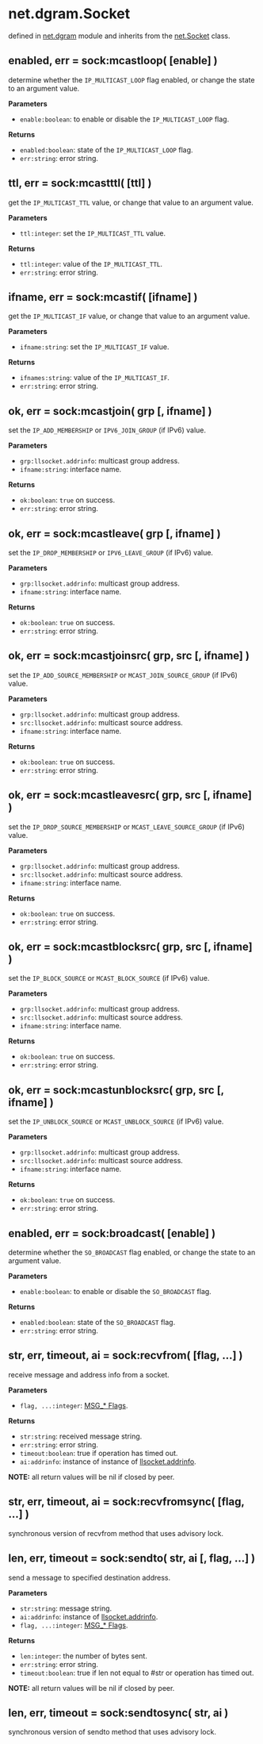 # net.dgram.Socket

defined in [net.dgram](../lib/dgram.lua) module and inherits from the [net.Socket](net_socket.md) class.


## enabled, err = sock:mcastloop( [enable] )

determine whether the `IP_MULTICAST_LOOP` flag enabled, or change the state to an argument value.

**Parameters**

- `enable:boolean`: to enable or disable the `IP_MULTICAST_LOOP` flag.

**Returns**

- `enabled:boolean`: state of the `IP_MULTICAST_LOOP` flag.
- `err:string`: error string.


## ttl, err = sock:mcastttl( [ttl] )

get the `IP_MULTICAST_TTL` value, or change that value to an argument value.

**Parameters**

- `ttl:integer`: set the `IP_MULTICAST_TTL` value.

**Returns**

- `ttl:integer`: value of the `IP_MULTICAST_TTL`.
- `err:string`: error string.


## ifname, err = sock:mcastif( [ifname] )

get the `IP_MULTICAST_IF` value, or change that value to an argument value.

**Parameters**

- `ifname:string`: set the `IP_MULTICAST_IF` value.

**Returns**

- `ifnames:string`: value of the `IP_MULTICAST_IF`.
- `err:string`: error string.


## ok, err = sock:mcastjoin( grp [, ifname] )

set the `IP_ADD_MEMBERSHIP` or `IPV6_JOIN_GROUP` (if IPv6) value.

**Parameters**

- `grp:llsocket.addrinfo`: multicast group address.
- `ifname:string`: interface name.

**Returns**

- `ok:boolean`: `true` on success.
- `err:string`: error string.


## ok, err = sock:mcastleave( grp [, ifname] )

set the `IP_DROP_MEMBERSHIP` or `IPV6_LEAVE_GROUP` (if IPv6) value.

**Parameters**

- `grp:llsocket.addrinfo`: multicast group address.
- `ifname:string`: interface name.

**Returns**

- `ok:boolean`: `true` on success.
- `err:string`: error string.


## ok, err = sock:mcastjoinsrc( grp, src [, ifname] )

set the `IP_ADD_SOURCE_MEMBERSHIP` or `MCAST_JOIN_SOURCE_GROUP` (if IPv6) value.

**Parameters**

- `grp:llsocket.addrinfo`: multicast group address.
- `src:llsocket.addrinfo`: multicast source address.
- `ifname:string`: interface name.

**Returns**

- `ok:boolean`: `true` on success.
- `err:string`: error string.


## ok, err = sock:mcastleavesrc( grp, src [, ifname] )

set the `IP_DROP_SOURCE_MEMBERSHIP` or `MCAST_LEAVE_SOURCE_GROUP` (if IPv6) value.

**Parameters**

- `grp:llsocket.addrinfo`: multicast group address.
- `src:llsocket.addrinfo`: multicast source address.
- `ifname:string`: interface name.

**Returns**

- `ok:boolean`: `true` on success.
- `err:string`: error string.


## ok, err = sock:mcastblocksrc( grp, src [, ifname] )

set the `IP_BLOCK_SOURCE` or `MCAST_BLOCK_SOURCE` (if IPv6) value.

**Parameters**

- `grp:llsocket.addrinfo`: multicast group address.
- `src:llsocket.addrinfo`: multicast source address.
- `ifname:string`: interface name.

**Returns**

- `ok:boolean`: `true` on success.
- `err:string`: error string.


## ok, err = sock:mcastunblocksrc( grp, src [, ifname] )

set the `IP_UNBLOCK_SOURCE` or `MCAST_UNBLOCK_SOURCE` (if IPv6) value.

**Parameters**

- `grp:llsocket.addrinfo`: multicast group address.
- `src:llsocket.addrinfo`: multicast source address.
- `ifname:string`: interface name.

**Returns**

- `ok:boolean`: `true` on success.
- `err:string`: error string.


## enabled, err = sock:broadcast( [enable] )

determine whether the `SO_BROADCAST` flag enabled, or change the state to an argument value.

**Parameters**

- `enable:boolean`: to enable or disable the `SO_BROADCAST` flag.

**Returns**

- `enabled:boolean`: state of the `SO_BROADCAST` flag.
- `err:string`: error string.


## str, err, timeout, ai = sock:recvfrom( [flag, ...] )

receive message and address info from a socket.

**Parameters**

- `flag, ...:integer`: [MSG_* Flags](constants.md#msg_-flags).

**Returns**

- `str:string`: received message string.
- `err:string`: error string.
- `timeout:boolean`: true if operation has timed out.
- `ai:addrinfo`: instance of instance of [llsocket.addrinfo](https://github.com/mah0x211/lua-llsocket#llsocketaddrinfo-instance-methods).

**NOTE:** all return values will be nil if closed by peer.


## str, err, timeout, ai = sock:recvfromsync( [flag, ...] )

synchronous version of recvfrom method that uses advisory lock.


## len, err, timeout = sock:sendto( str, ai [, flag, ...] )

send a message to specified destination address.

**Parameters**

- `str:string`: message string.
- `ai:addrinfo`: instance of [llsocket.addrinfo](https://github.com/mah0x211/lua-llsocket#llsocketaddrinfo-instance-methods).
- `flag, ...:integer`: [MSG_* Flags](constants#msg_-flags).

**Returns**

- `len:integer`: the number of bytes sent.
- `err:string`: error string.
- `timeout:boolean`: true if len not equal to #str or operation has timed out.

**NOTE:** all return values will be nil if closed by peer.


## len, err, timeout = sock:sendtosync( str, ai )

synchronous version of sendto method that uses advisory lock.


